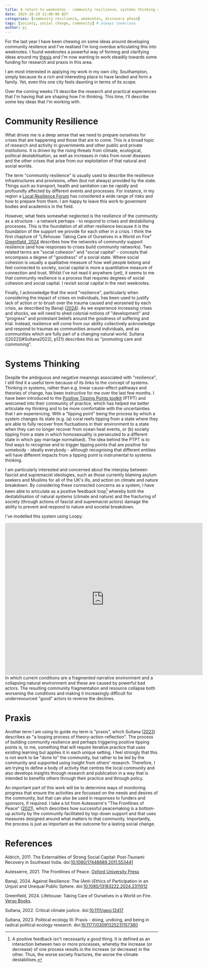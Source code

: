 ```yaml
---
title: A return to weeknotes - community resilience, systems thinking and praxis
date: 2025-10-29 12:00:00 BST
categories: [community resilience, weeknotes, discovery phase]
tags: [society, social change, community] # always lowercase
author: pj
---
```

For the last year I have been chewing on some ideas around developing community resilence and I've realised I'm long overdue articulating this into weeknotes. I found weeknotes a powerful way of forming and clarifying ideas around my [thesis](https://penguinjunk.github.io/categories/thesis/) and I'm now wanting to work steadily towards some funding for research and praxis in this area. 

I am most interested in applying my work in my own city, Southampton, simply because its a rich and interesting place to have landed and form a family. Yet, even this one city feels daunting in terms of its scope.

Over the coming weeks I'll describe the research and practical experiences that I'm having that are shaping how I'm thinking. This time, I'll describe some key ideas that I'm working with.

# Community Resilience
What drives me is a deep sense that we need to prepare ourselves for crises that are happening and those that are to come. This is a broad topic of research and activity in governments and other public and private institutions. It is driven by the rising threats from climate, ecological, political destabilisation, as well as increases in risks from novel diseases and the other crises that arise from our exploitation of that natural and social worlds.

The term "community resilience" is usually used to describe the resilience infrastructures and provisions, often (but not always) provided by the state. Things such as transport, health and sanitation can be rapidly and profoundly affected by different events and processes. For instance, in my region a [Local Resilience Forum](https://hiowprepared.org.uk/) has considered a wide range of risks and how to prepare from them. I am happy to leave this work to goverment bodies and academics in the field.

However, what feels somewhat neglected is the resilience of the community as a structure - a network perhaps - to respond to crises and destabilising processes. This is the foundation of all other resilience because it is the foundation of the support we provide for each other in a crisis. I think the first chapture of "Lifehouse: Taking Care of Ourselves in a World on Fire" [Greenfield, 2024](#Greenfield2024) describes how the networks of community support resilience (and how responses to crises build community networks). Two related terms are "social cohesion" and "social capital" - concepts that encompass a degree of "goodness" of a social state. Where social cohesion is usually a qualitative measure of how well people belong and feel connected to society, social capital is more a quantitative measure of connection and trust. Whilst I've not read it anywhere (yet), it seems to me that community resilience is a process that requires degrees of social cohesion and social capital. I revisit social capital in the next weeknotes<!--[I revisit social capital in the next weeknotes](../Social-capital-paradox-and-derailment-doom-loops/#social-capital)-->.

Finally, I acknowledge that the word "resilience", particularly when considering the impact of crises on individuals, has been used to justify lack of action or to brush over the trauma caused and worsened by each crisis, as described by Banaji ([2024](#Banaji2024)). As we experience increasing crises and shocks, we will need to shed colonial notions of "development" and "progress" and protestant beliefs around the goodness of suffering and trial. Instead, resilience will come from our ability collectively acknowledge and respond to traumas as communities around individuals, and as communities which are fully part of a changing natural world. Sultana ([2022][#Sultana2022], p121) describes this as "promoting care and commoning".

# Systems Thinking
Despite the ambiguous and negative meanings associated with "resilience", I still find it a useful term because of its links to the concept of systems. Thinking in systems, rather than e.g. linear cause-effect pathways and theories of change, has been instructive for me over the last few months. I have been introduced to the [Positive Tipping Points toolkit](https://ptptoolkit.notion.site/) (PTPT) and welcomed into their community of practice, which has helped me better articulate my thinking and to be more comfortable with the uncertainties that I am experiencing. With a "tipping point" being the process by which a system changes its state (e.g. (a) coral reefs tipping from a state where they are able to fully recover from fluctuations in their environment to a state when they can no longer recover from ocean heat events, or (b) society tipping from a state in which homosexuality is persecuted to a different state in which gay marriage normalised). The idea behind the PTPT is to find ways to recognise and to trigger tipping points that are positive for somebody - ideally everybody - although recognising that different entities will have different impacts from a tipping point is instrumental to systems thinking.

I am particularly interested and concerned about the interplay between fascist and supremacist ideologies, such as those currently blaming asylum seekers and Muslims for all of the UK's ills, and action on climate and nature breakdown. By considering these connected concerns as a system, I have been able to articulate as a positive feedback loop[^loop] whereby both the destabilisation of natural systems (climate and nature) and the fracturing of society (through actions of fascist and supremacist actors) damage the ability to prevent and respond to nature and societal breakdown. 

I've modelled this system using Loopy:
<iframe width="650" height="500" frameborder="0" src="https://ncase.me/loopy/v1.1/?embed=1&data=[[[1,280,432,0.5,%22fragmented%2520narrative%2520environment%22,4],[2,247,746,0.5,%22fragmented%2520communities%22,5],[3,802,444,0.5,%22Collapsing%2520natural%2520environment%22,3],[5,785,736,0.5,%22Collapsing%2520resources%22,2],[6,462,668,0.33,%22Action%2520for%2520society%22,1],[7,613,665,0.33,%22Action%2520for%2520nature%22,1],[8,457,527,0.83,%22Action%2520against%2520society%22,0],[9,613,527,0.83,%22Action%2520against%2520nature%22,0]],[[2,1,94,1,0],[1,2,89,1,0],[3,5,109,1,0],[7,3,36,-1,0],[6,2,-74,-1,0],[2,7,-35,-1,0],[2,6,-33,-1,0],[5,2,73,1,0],[8,1,-54,1,0],[9,3,108,1,0]],[],9%5D"></iframe>
In which current conditions are a fragmented narrative environment and a collapsing natural environment and these are caused by powerful bad actors. The resulting community fragmentation and resource collapse both worsening the conditions and making it increasingly difficult for underresourced "good" actors to reverse the declines.

[^loop]: A positive feedback isn't necessarily a good thing. It is defined as an interaction between two or more processes, whereby the increase (or decrease) of one process results in the increase (or decrease) in the other. Thus, the worse society fractures, the worse the climate destabilises.

# Praxis

Another term I am using to guide my term is "praxis", which Sultana ([2023](#Sultana2023)) describes as "a looping process of theory-action-reflection". The process of building community resilience and perhaps triggering positive tipping points is, to me, something that will require iterative practice that uses existing learning but applies it in each unique setting. I feel strongly that this is not work to be "done to" the community, but rather to be led by the community and supported using insight from others' research. Therefore, I am trying to define a body of activity that centres the local community and also develops insights through research and publication in a way that is intended to benefits others through their practice and through policy.

An important part of this work will be to determine ways of monitoring progress that ensure the activities are focussed on the needs and desires of the community, but that can also be used in responses to funders and sponsors, if required. I take a lot from Autesserre's "The Frontlines of Peace" ([2021](#Autesserre2021)), which describes how successful peacemaking is a bottom-up activity by the community facilitated by top-down support and that uses measures designed around what matters to that community. Importantly, the process is just as important as the outcome for a lasting social change.


# References

<a name="Aldrich2011"></a>Aldrich, 2011. The Externalities of Strong Social Capital: Post-Tsunami Recovery in Southeast India. doi:[10.1080/17448689.2011.553441](https://doi.org/10.1080/17448689.2011.553441)

<a name="Autesserre2021"></a>Autesserre, 2021. The Frontlines of Peace. [Oxford University Press](https://global.oup.com/academic/product/the-frontlines-of-peace-9780197530351)

<a name="Banaji2024"></a>Banaji, 2024. Against Resilience: The (Anti-)Ethics of Participation in an Unjust and Unequal Public Sphere. doi:[10.1080/13183222.2024.2311012](https://doi.org/10.1080/13183222.2024.2311012)

<a name="Greenfield2024"></a>Greenfield, 2024. Lifehouse: Taking Care of Ourselves in a World on Fire. [Verso Books](https://www.versobooks.com/en-gb/products/2536-lifehouse).

<a name="Sultana2022"></a>Sultana, 2022. Critical climate justice. doi:[10.1111/geoj.12417](https://doi.org/10.1111/geoj.12417)

<a name="Sultana2023"></a>Sultana, 2023. Political ecology III: Praxis - doing, undoing, and being in radical political ecology research. doi:[10.1177/03091325231157360](https://doi.org/10.1177/03091325231157360)

